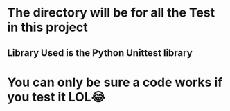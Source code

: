 # The directory will be for all the Test in this project

## Library Used is the Python Unittest library

# You can only be sure a code works if you test it LOL😂
